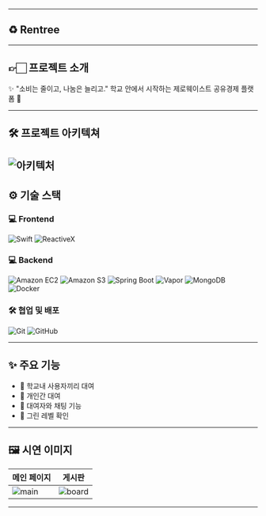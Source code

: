 
---
## ♻️ Rentree

---
## 👉🏻 프로젝트 소개


✨ "소비는 줄이고, 나눔은 늘리고." 학교 안에서 시작하는 제로웨이스트 공유경제 플랫폼 🥳

---
## 🛠 프로젝트 아키텍쳐
![아키텍처](Retree.drawio.png)
---

## ⚙️ 기술 스택

### 💻 Frontend
![Swift](https://img.shields.io/badge/Swift-FA7343?style=for-the-badge&logo=swift&logoColor=white)
![ReactiveX](https://img.shields.io/badge/ReactiveX-B7178C?style=for-the-badge&logo=reactivex&logoColor=white)
  
### 💻 Backend
![Amazon EC2](https://img.shields.io/badge/Amazon_EC2-FF9900?style=for-the-badge&logo=amazonec2&logoColor=white)
![Amazon S3](https://img.shields.io/badge/Amazon_S3-569A31?style=for-the-badge&logo=amazonaws&logoColor=white)
![Spring Boot](https://img.shields.io/badge/Spring_Boot-6DB33F?style=for-the-badge&logo=springboot&logoColor=white)
![Vapor](https://img.shields.io/badge/Vapor-0D0D0D?style=for-the-badge&logo=vapor&logoColor=white)
![MongoDB](https://img.shields.io/badge/MongoDB-47A248?style=for-the-badge&logo=mongodb&logoColor=white)
![Docker](https://img.shields.io/badge/Docker-2496ED?style=for-the-badge&logo=docker&logoColor=white)

### 🛠️ 협업 및 배포
![Git](https://img.shields.io/badge/Git-F05032?style=for-the-badge&logo=git&logoColor=white)
![GitHub](https://img.shields.io/badge/GitHub-181717?style=for-the-badge&logo=github&logoColor=white)

---

## ✨ 주요 기능

- 🏫 학교내 사용자끼리 대여
- 🤝 개인간 대여
- 💬 대여자와 채팅 기능
- 🌳 그린 레벨 확인

---

## 🖼️ 시연 이미지

| 메인 페이지 | 게시판 |
|-------------|--------|
| ![main](https://your-image-link.com/main.png) | ![board](https://your-image-link.com/board.png) |

---

